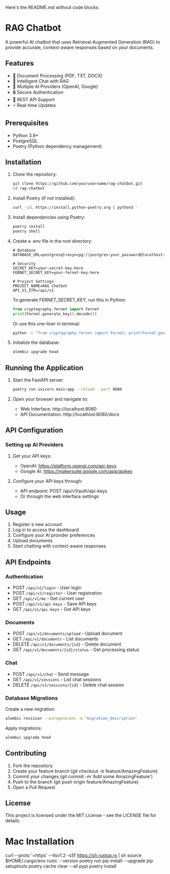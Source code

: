 Here's the README.md without code blocks:

# RAG Chatbot

A powerful AI chatbot that uses Retrieval-Augmented Generation (RAG) to provide accurate, context-aware responses based on your documents.

## Features

- 📄 Document Processing (PDF, TXT, DOCX)
- 🤖 Intelligent Chat with RAG
- 🔌 Multiple AI Providers (OpenAI, Google)
- 🔒 Secure Authentication
- 🚀 REST API Support
- ⚡ Real-time Updates

## Prerequisites

- Python 3.9+
- PostgreSQL
- Poetry (Python dependency management)

## Installation

1. Clone the repository:
   ```bash
   git clone https://github.com/yourusername/rag-chatbot.git
   cd rag-chatbot
   ```

2. Install Poetry (if not installed):
   ```bash
   curl -sSL https://install.python-poetry.org | python3 -
   ```

3. Install dependencies using Poetry:
   ```bash
   poetry install
   poetry shell
   ```

4. Create a .env file in the root directory:
   ```env
   # Database
   DATABASE_URL=postgresql+asyncpg://postgres:your_password@localhost:5432/rag_doc_chatbot
   
   # Security
   SECRET_KEY=your-secret-key-here
   FERNET_SECRET_KEY=your-fernet-key-here
   
   # Project Settings
   PROJECT_NAME=RAG Chatbot
   API_V1_STR=/api/v1
   ```

   To generate FERNET_SECRET_KEY, run this in Python:
   ```python
   from cryptography.fernet import Fernet
   print(Fernet.generate_key().decode())
   ```
   
   Or use this one-liner in terminal:
   ```bash
   python -c "from cryptography.fernet import Fernet; print(Fernet.generate_key().decode())"
   ```

5. Initialize the database:
   ```bash
   alembic upgrade head
   ```

## Running the Application

1. Start the FastAPI server:
   ```bash
   poetry run uvicorn main:app --reload --port 8080
   ```

2. Open your browser and navigate to:
   - Web Interface: http://localhost:8080
   - API Documentation: http://localhost:8080/docs

## API Configuration

### Setting up AI Providers

1. Get your API keys:
   - OpenAI: https://platform.openai.com/api-keys
   - Google AI: https://makersuite.google.com/app/apikey

2. Configure your API keys through:
   - API endpoint: POST /api/v1/auth/api-keys
   - Or through the web interface settings

## Usage

1. Register a new account
2. Log in to access the dashboard
3. Configure your AI provider preferences
4. Upload documents
5. Start chatting with context-aware responses


## API Endpoints

### Authentication
- POST `/api/v1/login` - User login
- POST `/api/v1/register` - User registration
- GET `/api/v1/me` - Get current user
- POST `/api/v1/api-keys` - Save API keys
- GET `/api/v1/api-keys` - Get API keys

### Documents
- POST `/api/v1/documents/upload` - Upload document
- GET `/api/v1/documents` - List documents
- DELETE `/api/v1/documents/{id}` - Delete document
- GET `/api/v1/documents/{id}/status` - Get processing status

### Chat
- POST `/api/v1/chat` - Send message
- GET `/api/v1/sessions` - List chat sessions
- DELETE `/api/v1/sessions/{id}` - Delete chat session


### Database Migrations

Create a new migration:
```bash
alembic revision --autogenerate -m "migration_description"
```

Apply migrations:
```bash
alembic upgrade head
```

## Contributing

1. Fork the repository
2. Create your feature branch (git checkout -b feature/AmazingFeature)
3. Commit your changes (git commit -m 'Add some AmazingFeature')
4. Push to the branch (git push origin feature/AmazingFeature)
5. Open a Pull Request

## License

This project is licensed under the MIT License - see the LICENSE file for details.



# Mac Installation
curl --proto '=https' --tlsv1.2 -sSf https://sh.rustup.rs | sh
source $HOME/.cargo/env
rustc --version
poetry run pip install --upgrade pip setuptools
poetry cache clear --all pypi
poetry install

